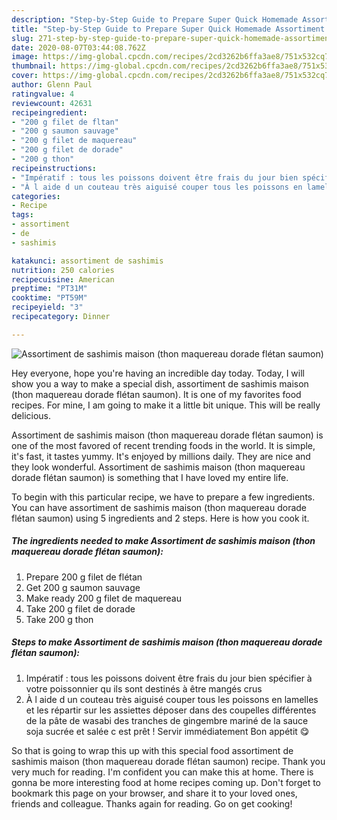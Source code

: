 ```yaml
---
description: "Step-by-Step Guide to Prepare Super Quick Homemade Assortiment de sashimis maison (thon maquereau dorade flétan saumon)"
title: "Step-by-Step Guide to Prepare Super Quick Homemade Assortiment de sashimis maison (thon maquereau dorade flétan saumon)"
slug: 271-step-by-step-guide-to-prepare-super-quick-homemade-assortiment-de-sashimis-maison-thon-maquereau-dorade-fletan-saumon
date: 2020-08-07T03:44:08.762Z
image: https://img-global.cpcdn.com/recipes/2cd3262b6ffa3ae8/751x532cq70/assortiment-de-sashimis-maison-thon-maquereau-dorade-fletan-saumon-photo-principale-de-la-recette.jpg
thumbnail: https://img-global.cpcdn.com/recipes/2cd3262b6ffa3ae8/751x532cq70/assortiment-de-sashimis-maison-thon-maquereau-dorade-fletan-saumon-photo-principale-de-la-recette.jpg
cover: https://img-global.cpcdn.com/recipes/2cd3262b6ffa3ae8/751x532cq70/assortiment-de-sashimis-maison-thon-maquereau-dorade-fletan-saumon-photo-principale-de-la-recette.jpg
author: Glenn Paul
ratingvalue: 4
reviewcount: 42631
recipeingredient:
- "200 g filet de fltan"
- "200 g saumon sauvage"
- "200 g filet de maquereau"
- "200 g filet de dorade"
- "200 g thon"
recipeinstructions:
- "Impératif : tous les poissons doivent être frais du jour bien spécifier à votre poissonnier qu ils sont destinés à être mangés crus"
- "À l aide d un couteau très aiguisé couper tous les poissons en lamelles et les répartir sur les assiettes déposer dans des coupelles différentes de la pâte de wasabi des tranches de gingembre mariné de la sauce soja sucrée et salée c est prêt ! Servir immédiatement Bon appétit 😋"
categories:
- Recipe
tags:
- assortiment
- de
- sashimis

katakunci: assortiment de sashimis 
nutrition: 250 calories
recipecuisine: American
preptime: "PT31M"
cooktime: "PT59M"
recipeyield: "3"
recipecategory: Dinner

---
```



![Assortiment de sashimis maison (thon maquereau dorade flétan saumon)](https://img-global.cpcdn.com/recipes/2cd3262b6ffa3ae8/751x532cq70/assortiment-de-sashimis-maison-thon-maquereau-dorade-fletan-saumon-photo-principale-de-la-recette.jpg)

Hey everyone, hope you're having an incredible day today. Today, I will show you a way to make a special dish, assortiment de sashimis maison (thon maquereau dorade flétan saumon). It is one of my favorites food recipes. For mine, I am going to make it a little bit unique. This will be really delicious.



Assortiment de sashimis maison (thon maquereau dorade flétan saumon) is one of the most favored of recent trending foods in the world. It is simple, it's fast, it tastes yummy. It's enjoyed by millions daily. They are nice and they look wonderful. Assortiment de sashimis maison (thon maquereau dorade flétan saumon) is something that I have loved my entire life.


To begin with this particular recipe, we have to prepare a few ingredients. You can have assortiment de sashimis maison (thon maquereau dorade flétan saumon) using 5 ingredients and 2 steps. Here is how you cook it.

<!--inarticleads1-->

##### The ingredients needed to make Assortiment de sashimis maison (thon maquereau dorade flétan saumon):

1. Prepare 200 g filet de flétan
1. Get 200 g saumon sauvage
1. Make ready 200 g filet de maquereau
1. Take 200 g filet de dorade
1. Take 200 g thon




<!--inarticleads2-->

##### Steps to make Assortiment de sashimis maison (thon maquereau dorade flétan saumon):

1. Impératif : tous les poissons doivent être frais du jour bien spécifier à votre poissonnier qu ils sont destinés à être mangés crus
1. À l aide d un couteau très aiguisé couper tous les poissons en lamelles et les répartir sur les assiettes déposer dans des coupelles différentes de la pâte de wasabi des tranches de gingembre mariné de la sauce soja sucrée et salée c est prêt ! Servir immédiatement Bon appétit 😋




So that is going to wrap this up with this special food assortiment de sashimis maison (thon maquereau dorade flétan saumon) recipe. Thank you very much for reading. I'm confident you can make this at home. There is gonna be more interesting food at home recipes coming up. Don't forget to bookmark this page on your browser, and share it to your loved ones, friends and colleague. Thanks again for reading. Go on get cooking!
